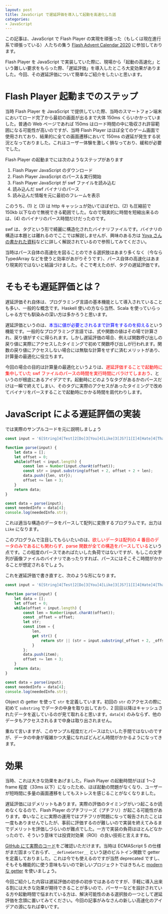 ```yaml
---
layout: post
title: JavaScript で遅延評価を導入して起動を高速化した話
categories:
- JavaScript
---
```


この記事は、JavaScript で Flash Player の実現を頑張った（もしくは現在進行系で頑張っている）人たちの集う [Flash Advent Calendar 2020](https://qiita.com/advent-calendar/2020/flash) に参加しております。

Flash Player を JavaScript で実装していた際に、現場から「起動の高速化」という難しい要求をもらった際、「遅延評価」を導入したところ大変効果がありました。今回、その遅延評価について簡単なご紹介をしたいと思います。



# Flash Player 起動までのステップ

当時 Flash Player を JavaScript で提供していた際、当時のスマートフォン端末においてロード完了から最初の画面が出るまで大体 150ms くらいかかっていました。普通の Web ページであれば 150ms はロード時間の中に吸収され許容範囲になる可能性が高いのですが、当時 Flash Player はほぼ全てのゲーム画面で使用されており、結果的に全ての画面遷移において 150ms の遅延が発生する状況となっておりました。これはユーザー体験を激しく損なっており、緩和が必要でした。

Flash Player の起動までには次のようなステップがあります

1. Flash Player JavaScript のダウンロード
2. Flash Player JavaScript のパース＆実行開始
3. Flash Player JavaScript が swf ファイルを読み込む
4. 読み込んだ swf バイナリのパース
5. 読み込んだ情報を元に最初のフレームを表示

このうち、(1) と (3) は http キャッシュが効いてほぼゼロ、(2) も圧縮前で 150kb 以下なので無視できる範囲でした。なので現実的に時間を短縮出来るのは、(4) のバイナリのパース時間だけだったのです。

swf は、タグという形で綺麗に構造化されたバイナリファイルです。バイナリの構造は本題とは離れるのでここでは解説しませんが、興味のある方は [Yoya さんの書かれた資料](https://labs.gree.jp/blog/2010/08/631/)などに詳しく解説されているので参照してみてください。

当時はパース自体の高速化を図ることのできる選択肢はあまり多くなく（今なら TypedArray などを使うと効率があがりそうです）、パース自体の高速化はあまり現実的ではないと結論づけました。そこで考えたのが、タグの遅延評価です。

# そもそも遅延評価とは？

遅延評価それ自体は、プログラミング言語の基本機能として導入されていることも多い、一般的な概念です。Haskell 使いの方なら当然、Scala を使っていらっしゃる方でも馴染みの深い方は多かろうと思います。

遅延評価というのは、<span style="color:blue">本当に値が必要とされるまで計算をするのを抑える</span>という機能です。一般的なプログラミング言語では、式や関数の値はその場で計算され、戻り値がすぐに得られます。しかし遅延評価の場合、例えば関数呼び出しの戻り値に実際にアクセスしたタイミングで初めて関数呼び出しが行われます。関数の戻り値にアクセスしない場合には無駄な計算をせずに済むメリットがあり、計算量の最適化に役立ちます。

今回の場合の目的は計算量の最適化というよりは、<span style="color:red">遅延評価することで起動時に集中していた swf ファイルのパースの時間を実行時間にバラけてしまおう</span>、というのが根底にあるアイデアです。起動時にどのようなタグがあるかのパースだけは一瞬で終えてしまい、そのタグに実際のアクセスがあったタイミングで改めてバイナリをパースすることで起動時にかかる時間を肩代わりします。

# JavaScript による遅延評価の実装

では実際のサンプルコードを元に説明しましょう

```javascript
const input = '6[String]4[Test]2[Do]3[You]4[Like]3[JS?]1[I]4[Hate]4[That]8[Language]';

function parse(input) {
    let data = [];
    let offset = 0;
    while(offset < input.length) {
        const len = Number(input.charAt(offset));
        const str = input.substring(offset + 2, offset + 2 + len);
        data.push({len, str});
        offset += len + 3;
    }
    return data;
}

const data = parse(input);
const neededInfo = data[4];
console.log(neededInfo.str);
```

これは適当な構造のデータをパースして配列に変換するプログラムです。出力は `Like` になります。

このプログラムで注目してもらいたいのは、<span style="color:red">欲しいデータは配列の 4 番目のデータのみであるにも関わらず、parse 関数が全ての構造をパースしている</span>という点です。この程度のパースであればたいした負荷ではないですが、もしこの文字列が画像ファイルのバイナリであったりすれば、パースにはそこそこ時間がかかることが想定されるでしょう。

これを遅延評価で書き直すと、次のような形になります。

```javascript
const input = '6[String]4[Test]2[Do]3[You]4[Like]3[JS?]1[I]4[Hate]4[That]8[Language]';

function parse(input) {
    let data = [];
    let offset = 0;
    while(offset < input.length) {
        const len = Number(input.charAt(offset));
        const _offset = offset;
        let str;
        const item = {
            len,
            get str() {
                return str || (str = input.substring(_offset + 2, _offset + 2 + len));
            }
        };
        data.push(item);
        offset += len + 3;
    }
    return data;
}

const data = parse(input);
const neededInfo = data[4];
console.log(neededInfo.str);
```

Object の getter を使って `str` を定義しています。初回の `str` のアクセスの際に初めて `substring` でデータの中身を取り出しており、2 回目以降はキャッシュされたデータを返しているのが見て取れると思います。`data[4]` のみならず、他のデータもアクセスされるまで中身は取り出されません。

重ねて言いますが、このサンプル程度だとパースはたいした手間ではないのですが、データの中身が複雑かつ大量になればどんどん時間がかかるようになってきます。

# 効果

当時、これは大きな効果をあげました。Flash Player の起動時間がほぼ 1〜2 frame 程度（33ms 以下）になったため、ほぼ起動の問題がなくなり、ユーザーが短時間に多量の画面遷移をしてもストレスを感じることがなくなりました。

遅延評価にはデメリットもあります。実際の評価のタイミングがいつ起こるか読めなくなるので、Flash Player のプチフリーズ（プチフリ）が起こる可能性があります。幸いなことに実際の運用ではプチフリが問題になって報告されたことは一度もありませんでしたが、事前に評価するのが難しいので実装を終えてみるまでデメリットを評価しづらいのが難点でした。一方で実装の負荷はほとんどなかったので、そういう意味では投資対効果（ROI）の良い技術と言えますね。

[GitHub にて実際のコード](https://github.com/PexJS/PexJS/blob/master/src/parser/utils_tag.js#L16)をご確認いただけます。当時は ECMAScript 5 の仕様がまだ固まっておらず、`__defineGetter__` という謎のビルトイン関数で getter を定義しておりました。これは今でも使えるのですが当然 deprecated ですし、そもそも機能的に使う意味もないので新しいプロジェクトではきちんと [modern な getter](https://developer.mozilla.org/en-US/docs/Web/JavaScript/Reference/Functions/get) を使いましょう。

今回ご紹介した内容は遅延評価の初歩の初歩ではあるのですが、手軽に導入出来る割には大きな効果が期待できることが多いので、パーサーなどを設計されている方や起動時間で悩まれている方は、解決可能性のある選択肢の一つとして遅延評価を念頭に置いてみてください。今回の記事がみなさんの新しい高速化のアイデアの源になれば幸いです。
